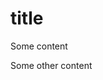 # title

Some content

<!--more-->

Some other content

<!-- 
comments wich won't be part of the output html
-->
